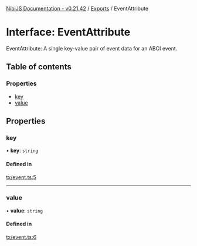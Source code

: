 [NibiJS Documentation - v0.21.42](../intro.md) / [Exports](../modules.md) / EventAttribute

# Interface: EventAttribute

EventAttribute: A single key-value pair of event data for an ABCI event.

## Table of contents

### Properties

- [key](EventAttribute.md#key)
- [value](EventAttribute.md#value)

## Properties

### key

• **key**: `string`

#### Defined in

[tx/event.ts:5](https://github.com/NibiruChain/ts-sdk/blob/8fe02e0/packages/nibijs/src/tx/event.ts#L5)

___

### value

• **value**: `string`

#### Defined in

[tx/event.ts:6](https://github.com/NibiruChain/ts-sdk/blob/8fe02e0/packages/nibijs/src/tx/event.ts#L6)

